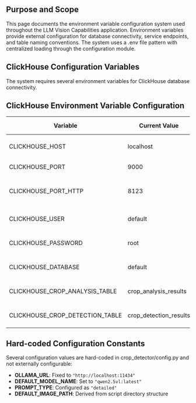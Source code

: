 ## Purpose and Scope

This page documents the environment variable configuration system used throughout the LLM Vision Capabilities application. Environment variables provide external configuration for database connectivity, service endpoints, and table naming conventions. The system uses a .env file pattern with centralized loading through the configuration module.

## ClickHouse Configuration Variables

The system requires several environment variables for ClickHouse database connectivity.

## ClickHouse Environment Variable Configuration

| Variable                          | Current Value             | Default Value | Type     | Required | Purpose                                  |
|----------------------------------|---------------------------|----------------|----------|----------|------------------------------------------|
| CLICKHOUSE_HOST                  | localhost                 | None           | String   | Yes      | ClickHouse server hostname               |
| CLICKHOUSE_PORT                  | 9000                      | 9000           | Integer  | No       | Native TCP protocol port                 |
| CLICKHOUSE_PORT_HTTP             | 8123                      | 8123           | Integer  | No       | HTTP API port (documented only)          |
| CLICKHOUSE_USER                  | default                   | None           | String   | Yes      | Database authentication username         |
| CLICKHOUSE_PASSWORD              | root                      | None           | String   | Yes      | Database authentication password         |
| CLICKHOUSE_DATABASE              | default                   | None           | String   | Yes      | Target database schema                   |
| CLICKHOUSE_CROP_ANALYSIS_TABLE   | crop_analysis_results     | None           | String   | Yes      | Detailed analysis results table          |
| CLICKHOUSE_CROP_DETECTION_TABLE  | crop_detection_results    | None           | String   | Yes      | Basic detection results table            |

## Hard-coded Configuration Constants

Several configuration values are hard-coded in crop_detector/config.py and not externally configurable:

- **OLLAMA_URL**: Fixed to `"http://localhost:11434"`
- **DEFAULT_MODEL_NAME**: Set to `"qwen2.5vl:latest"`
- **PROMPT_TYPE**: Configured as `"detailed"`
- **DEFAULT_IMAGE_PATH**: Derived from script directory structure